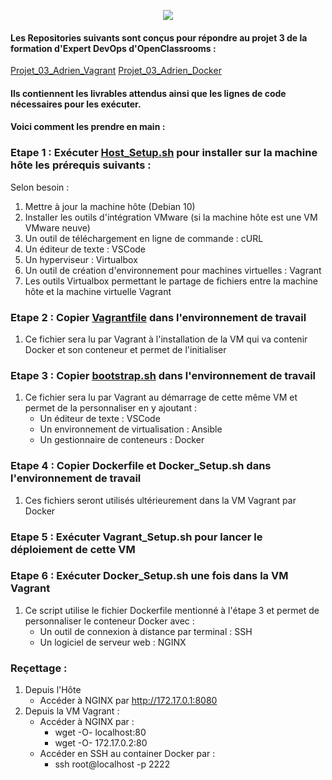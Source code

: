 <p align="center">
  <img src="https://i.imgur.com/V4ObU05.jpg">
</p>

#### Les Repositories suivants sont conçus pour répondre au projet 3 de la formation d'Expert DevOps d'OpenClassrooms :
  [Projet_03_Adrien_Vagrant](https://github.com/adrien13330/Projet_03_Adrien_Vagrant/)
  [Projet_03_Adrien_Docker](https://github.com/adrien13330/Projet_03_Adrien_Docker/)
#### Ils contiennent les livrables attendus ainsi que les lignes de code nécessaires pour les exécuter.

#### Voici comment les prendre en main :

### Etape 1 : Exécuter [Host_Setup.sh](https://github.com/adrien13330/Projet_03_Adrien_Vagrant/blob/master/Host_Setup.sh) pour installer sur la machine hôte les prérequis suivants :

Selon besoin :
  1. Mettre à jour la machine hôte (Debian 10)
  2. Installer les outils d'intégration VMware (si la machine hôte est une VM VMware neuve)
  3. Un outil de téléchargement en ligne de commande : cURL
  4. Un éditeur de texte : VSCode
  5. Un hyperviseur : Virtualbox
  6. Un outil de création d'environnement pour machines virtuelles : Vagrant
  7. Les outils Virtualbox permettant le partage de fichiers entre la machine hôte et la machine virtuelle Vagrant
  
### Etape 2 : Copier [Vagrantfile](https://github.com/adrien13330/Projet_03_Adrien_Vagrant/blob/master/Vagrantfile) dans l'environnement de travail 
  1. Ce fichier sera lu par Vagrant à l'installation de la VM qui va contenir Docker et son conteneur et permet de l'initialiser
 
### Etape 3 : Copier [bootstrap.sh](https://github.com/adrien13330/Projet_03_Adrien_Vagrant/blob/master/bootstrap.sh) dans l'environnement de travail
  1. Ce fichier sera lu par Vagrant au démarrage de cette même VM et permet de la personnaliser en y ajoutant :
     - Un éditeur de texte : VSCode
     - Un environnement de virtualisation : Ansible
     - Un gestionnaire de conteneurs : Docker
    
### Etape 4 : Copier Dockerfile et Docker_Setup.sh dans l'environnement de travail
  1. Ces fichiers seront utilisés ultérieurement dans la VM Vagrant par Docker 
 
### Etape 5 : Exécuter Vagrant_Setup.sh pour lancer le déploiement de cette VM
 
### Etape 6 : Exécuter Docker_Setup.sh une fois dans la VM Vagrant
  1. Ce script utilise le fichier Dockerfile mentionné à l'étape 3 et permet de personnaliser le conteneur Docker avec :
     - Un outil de connexion à distance par terminal : SSH
     - Un logiciel de serveur web : NGINX
  
### Reçettage :
  1. Depuis l'Hôte
     - Accéder à NGINX par http://172.17.0.1:8080
  2. Depuis la VM Vagrant :
     - Accéder à NGINX par :
       - wget -O- localhost:80
       - wget -O- 172.17.0.2:80
     - Accéder en SSH au container Docker par :
       - ssh root@localhost -p 2222
